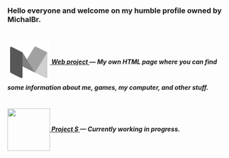 <h3>Hello everyone and welcome on my humble profile owned by MichalBr.</h3>

<h1></h1><h5>

[<img src="https://github.com/TheMichalBr/themichalbr/blob/main/pictures/icon.png?raw=true" width="96" height="96" align="center">  **Web project** ](https://github.com/TheMichalBr/themichalbr) — My own HTML page where you can find some information about me, games, my computer, and other stuff.  

<h1></h1><h5>

[<img src="https://icons.iconarchive.com/icons/microsoft/fluentui-emoji-3d/512/Seal-3d-icon.png" width="96" height="96" align="center">  **Project S** ](https://github.com/TheMichalBr/mprojects/app) — Currently working in progress.  